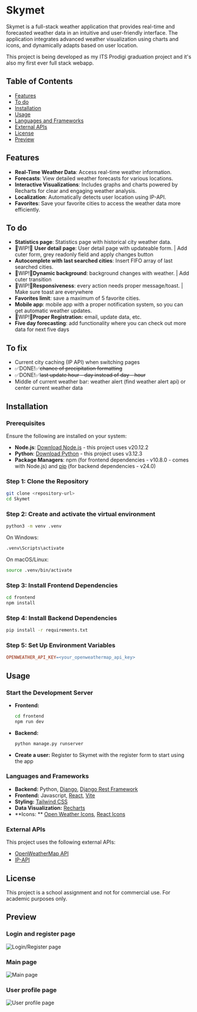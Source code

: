 # Skymet

Skymet is a full-stack weather application that provides real-time and forecasted weather data in an intuitive and
user-friendly interface. The application integrates advanced weather visualization using charts and icons, and
dynamically adapts based on user location.

This project is being developed as my ITS Prodigi graduation project and it's also my first ever full stack webapp.

## Table of Contents

- [Features](#features)
- [To do](#to-do)
- [Installation](#installation)
- [Usage](#usage)
- [Languages and Frameworks](#languages-and-frameworks)
- [External APIs](#external-apis)
- [License](#license)
- [Preview](#preview)

## Features

- **Real-Time Weather Data**: Access real-time weather information.
- **Forecasts**: View detailed weather forecasts for various locations.
- **Interactive Visualizations**: Includes graphs and charts powered by Recharts for clear and engaging weather
  analysis.
- **Localization**: Automatically detects user location using IP-API.
- **Favorites**: Save your favorite cities to access the weather data more efficiently.

## To do

- **Statistics page**: Statistics page with historical city weather data.
- 🚧WIP!🚧 **User detail page**: User detail page with updateable form. | Add cuter form, grey readonly field and apply
  changes button
- **Autocomplete with last searched cities**: Insert FIFO array of last searched cities.
- 🚧WIP!🚧**Dynamic background**: background changes with weather. | Add cuter transition
- 🚧WIP!🚧**Responsiveness**: every action needs proper message/toast. | Make sure toast are everywhere
- **Favorites limit**: save a maximum of 5 favorite cities.
- **Mobile app**: mobile app with a proper notification system, so you can get automatic weather updates.
- 🚧WIP!🚧**Proper Registration:** email, update data, etc.
- **Five day forecasting**: add functionality where you can check out more data for next five days

## To fix

- Current city caching (IP API) when switching pages
- ✅DONE!✅~~chance of precipitation formatting~~
- ✅DONE!✅~~last update hour - day instead of day - hour~~
- Middle of current weather bar: weather alert (find weather alert api) or center current weather data

## Installation

### Prerequisites

Ensure the following are installed on your system:

- **Node.js**: [Download Node.js](https://nodejs.org) - this project uses v20.12.2
- **Python**: [Download Python](https://www.python.org) - this project uses v3.12.3
- **Package Managers**: npm (for frontend dependencies - v10.8.0 - comes with Node.js)
  and [pip](https://pip.pypa.io/en/stable/installation/) (for backend dependencies - v24.0)

### Step 1: Clone the Repository

```bash
git clone <repository-url>
cd Skymet
```

### Step 2: Create and activate the virtual environment

```bash
python3 -m venv .venv
```

On Windows:

```bash
.venv\Scripts\activate
```

On macOS/Linux:

```bash
source .venv/bin/activate
```

### Step 3: Install Frontend Dependencies

```bash
cd frontend
npm install
```

### Step 4: Install Backend Dependencies

```bash
pip install -r requirements.txt
```

### Step 5: Set Up Environment Variables

```makefile
OPENWEATHER_API_KEY=<your_openweathermap_api_key>
```

## Usage

### Start the Development Server

- **Frontend:**

  ```bash
  cd frontend
  npm run dev
  ```

- **Backend:**

  ```bash
  python manage.py runserver
  ```

- **Create a user:**
  Register to Skymet with the register form to start using the app

### Languages and Frameworks

- **Backend:**
  Python, [Django](https://www.djangoproject.com/start/), [Django Rest Framework](https://www.django-rest-framework.org)
- **Frontend:** Javascript, [React](https://react.dev), [Vite](https://vite.dev)
- **Styling:** [Tailwind CSS](https://tailwindcss.com/docs/installation)
- **Data Visualization:** [Recharts](https://recharts.org/en-US/guide/getting-started)
- **Icons:
  ** [Open Weather Icons](https://github.com/isneezy/open-weather-icons), [React Icons](https://react-icons.github.io/react-icons/)

### External APIs

This project uses the following external APIs:

- [OpenWeatherMap API](https://openweathermap.org/api)
- [IP-API](https://ip-api.com)

## License

This project is a school assignment and not for commercial use. For academic purposes only.

## Preview

### Login and register page

![Login/Register page](frontend/images/screenshots/login_register.png)

### Main page

![Main page](frontend/images/screenshots/main_page.png)

### User profile page

![User profile page](frontend/images/screenshots/user_details.png)
